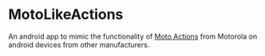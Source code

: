 # MotoLikeActions
An android app to mimic the functionality of [Moto Actions](https://play.google.com/store/apps/details?id=com.motorola.actions) from Motorola on android devices from other manufacturers.
